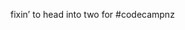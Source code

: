 <!--
id: 186795366
link: http://kevinisom.info/post/186795366/fixin-to-head-into-two-for-codecampnz
slug: fixin-to-head-into-two-for-codecampnz
date: Sun Sep 13 2009 21:01:04 GMT+1200 (NZST)
raw: {"blog_name":"kevinisom","id":186795366,"post_url":"http://kevinisom.info/post/186795366/fixin-to-head-into-two-for-codecampnz","slug":"fixin-to-head-into-two-for-codecampnz","type":"text","date":"2009-09-13 09:01:04 GMT","timestamp":1252832464,"state":"published","format":"html","reblog_key":"In3auhWT","tags":[],"short_url":"http://tmblr.co/Zw68YyB8aLc","highlighted":[],"feed_item":"http://twitter.com/kev_nz/statuses/3940899395","from_feed_id":"650289","note_count":0,"title":null,"body":"<p>fixin&#8217; to head into two for #codecampnz</p>"}
publish: 2009-09-013
tags: 
title: null
-->


fixin’ to head into two for \#codecampnz


